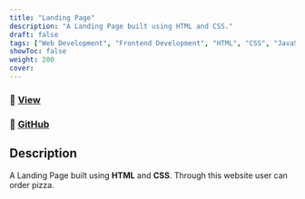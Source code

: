 ```yaml
---
title: "Landing Page"
description: "A Landing Page built using HTML and CSS."
draft: false
tags: ["Web Development", "Frontend Development", "HTML", "CSS", "JavaScript"]
showToc: false
weight: 200
cover:
--- 
```

### 🔗 [View](https://abhigyan-srivastava.github.io/LandingPage/)
### 🔗 [GitHub](https://github.com/Abhigyan-Srivastava/OIBSIP-WEB_DEVELOPMENT/tree/master/Task-1)

## Description

A Landing Page built using **HTML** and **CSS**. Through this website user can order pizza.